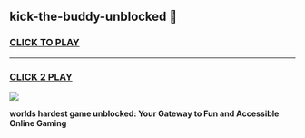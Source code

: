
## kick-the-buddy-unblocked 👋
<h3>
<a href="https://premium.freeplayer.one?title=kick-the-buddy-unblocked&ref=14F">CLICK TO PLAY</a></h3>
<hr>

<h3>
<a href="https://premium.freeplayer.one?title=kick-the-buddy-unblocked&ref=14F">CLICK 2 PLAY</a>
  
</h3>

<a href="https://premium.freeplayer.one?title=kick-the-buddy-unblocked&ref=12F/"><img src="https://clearcache.store/games.png"></a>


**worlds hardest game unblocked: Your Gateway to Fun and Accessible Online Gaming**
